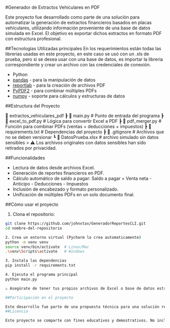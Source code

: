 #Generador de Extractos Vehiculares en PDF

Este proyecto fue desarrollado como parte de una solución para automatizar la generación de extractos financieros basados en placas vehiculares, utilizando información proveniente de una base de datos simulada en Excel. El objetivo es exportar dichos extractos en formato PDF con estructura profesional.

##Tecnologías Utilizadas principales 
En los requerimientos están todas las librerias usadas en este proyecto, en este caso se usó con un .xls de prueba, pero si se desea usar con una base de datos, es importar la libreria correspondiente y crear un archivo con las credenciales de conexión. 

- Python 
- [pandas](https://pandas.pydata.org/) - para la manipulación de datos
- [reportlab](https://www.reportlab.com/) - para la creación de archivos PDF
- [PyPDF2](https://github.com/py-pdf/PyPDF2) - para combinar múltiples PDFs
- [numpy](https://numpy.org/) - soporte para cálculos y estructuras de datos

##Estructura del Proyecto

📁 extractos_vehiculares_pdf 
  ┣ 📄 main.py # Punto de entrada del programa 
  ┣ 📄 excel_to_pdf.py # Lógica para convertir Excel a PDF 
  ┣ 📄 pdf_merger.py # Función para combinar PDFs (ventas + deducciones + impuestos) 
  ┣ 📄 requirements.txt # Dependencias del proyecto 
  ┣ 📄 .gitignore # Archivos que no se deben versionar 
┗ 📁 DatosPrueba.xlsx # archivo simulado sin datos sensibles > ⚠️ Los archivos originales con datos sensibles han sido retirados por privacidad.

##Funcionalidades

- Lectura de datos desde archivos Excel.
- Generación de reportes financieros en PDF.
- Cálculo automático de saldo a pagar: Saldo a pagar = Venta neta - Anticipo - Deducciones - Impuestos
- Inclusión de encabezado y formato personalizado.
- Unificación de múltiples PDFs en un solo documento final.

##Cómo usar el proyecto

1. Clona el repositorio:
 ```bash
 git clone https://github.com/johnxtax/GeneradorReportesCLI.git
 cd nombre-del-repositorio

2. Crea un entorno virtual (Pycharm lo crea automaticamente) 
python -m venv venv
source venv/bin/activate  # Linux/Mac
.\venv\Scripts\activate   # Windows

3. Instala las dependencias 
pip install -r requirements.txt

4. Ejecuta el programa principal 
python main.py

⚠️ Asegúrate de tener tus propios archivos de Excel o base de datos estructurados según el formato esperado.

##Participación en el proyecto

Este desarrollo fue parte de una propuesta técnica para una solución real de negocio. Aunque no fue seleccionado como implementación final, el proyecto quedó funcional como prueba de concepto.
##Licencia

Este proyecto se comparte con fines educativos y demostrativos. No incluye datos reales ni el logotipo oficial de ninguna empresa.

